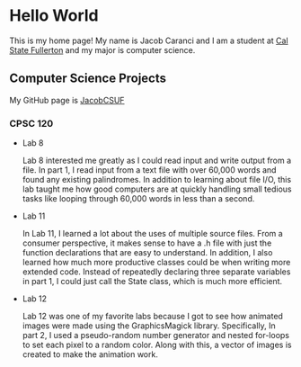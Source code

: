 # Hello World

This is my home page! My name is Jacob Caranci and I am a student at [Cal State Fullerton](http://www.fullerton.edu/) and my major is computer science.

## Computer Science Projects

My GitHub page is [JacobCSUF](https://github.com/JacobCSUF)

### CPSC 120

* Lab 8
    
    Lab 8 interested me greatly as I could read input and write output from a file. In part 1, I read input from a text file with over 60,000 words and found any existing palindromes. In addition to learning about file I/O, this lab taught me how good computers are at quickly handling small tedious tasks like looping through 60,000 words in less than a second. 

* Lab 11
     
     In Lab 11, I learned a lot about the uses of multiple source files. From a consumer perspective, it makes sense to have a .h file with just the function declarations that are easy to understand. In addition, I also learned how much more productive classes could be when writing more extended code. Instead of repeatedly declaring three separate variables in part 1, I could just call the State class, which is much more efficient. 
 
* Lab 12
    
    Lab 12 was one of my favorite labs because I got to see how animated images were made using the GraphicsMagick library. Specifically, In part 2, I used a pseudo-random number generator and nested for-loops to set each pixel to a random color. Along with this, a vector of images is created to make the animation work.

